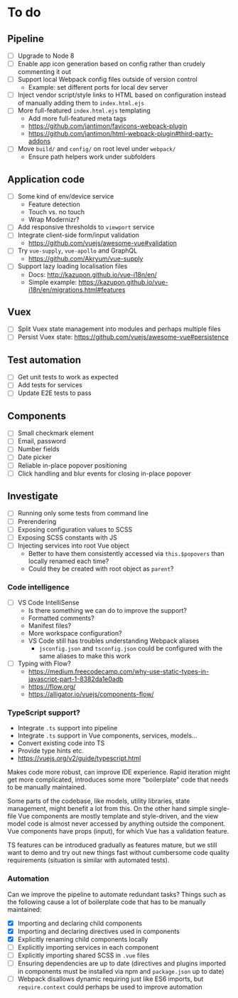 
# To do

## Pipeline

- [ ] Upgrade to Node 8
- [ ] Enable app icon generation based on config rather than crudely commenting it out
- [ ] Support local Webpack config files outside of version control
	- Example: set different ports for local dev server
- [ ] Inject vendor script/style links to HTML based on configuration instead of manually adding them to `index.html.ejs`
- [ ] More full-featured `index.html.ejs` templating
	- Add more full-featured meta tags
	- https://github.com/jantimon/favicons-webpack-plugin
	- https://github.com/jantimon/html-webpack-plugin#third-party-addons
- [ ] Move `build/` and `config/` on root level under `webpack/`
	- Ensure path helpers work under subfolders

## Application code

- [ ] Some kind of env/device service
	- Feature detection
	- Touch vs. no touch
	- Wrap Modernizr?
- [ ] Add responsive thresholds to `viewport` service
- [ ] Integrate client-side form/input validation
	- https://github.com/vuejs/awesome-vue#validation
- [ ] Try `vue-supply`, `vue-apollo` and GraphQL
	- https://github.com/Akryum/vue-supply
- [ ] Support lazy loading localisation files
	- Docs: http://kazupon.github.io/vue-i18n/en/
	- Simple example: https://kazupon.github.io/vue-i18n/en/migrations.html#features

## Vuex

- [ ] Split Vuex state management into modules and perhaps multiple files
- [ ] Persist Vuex state: https://github.com/vuejs/awesome-vue#persistence

## Test automation

- [ ] Get unit tests to work as expected
- [ ] Add tests for services
- [ ] Update E2E tests to pass

## Components

- [ ] Small checkmark element
- [ ] Email, password
- [ ] Number fields
- [ ] Date picker
- [ ] Reliable in-place popover positioning
- [ ] Click handling and blur events for closing in-place popover

## Investigate

- [ ] Running only some tests from command line
- [ ] Prerendering
- [ ] Exposing configuration values to SCSS
- [ ] Exposing SCSS constants with JS
- [ ] Injecting services into root Vue object
	- Better to have them consistently accessed via `this.$popovers` than locally renamed each time?
	- Could they be created with root object as `parent`?

### Code intelligence

- [ ] VS Code IntelliSense
	- Is there something we can do to improve the support?
	- Formatted comments?
	- Manifest files?
	- More workspace configuration?
	- VS Code still has troubles understanding Webpack aliases
		- `jsconfig.json` and `tsconfig.json` could be configured with the same aliases to make this work
- [ ] Typing with Flow?
	- https://medium.freecodecamp.com/why-use-static-types-in-javascript-part-1-8382da1e0adb
	- https://flow.org/
	- https://alligator.io/vuejs/components-flow/

### TypeScript support?

- Integrate `.ts` support into pipeline
- Integrate `.ts` support in Vue components, services, models...
- Convert existing code into TS
- Provide type hints etc.
- https://vuejs.org/v2/guide/typescript.html

Makes code more robust, can improve IDE experience. Rapid iteration might get more complicated, introduces some more "boilerplate" code that needs to be manually maintained.

Some parts of the codebase, like models, utility libraries, state management, might benefit a lot from this. On the other hand simple single-file Vue components are mostly template and style-driven, and the view model code is almost never accessed by anything outside the component. Vue components have props (input), for which Vue has a validation feature.

TS features can be introduced gradually as features mature, but we still want to demo and try out new things fast without cumbersome code quality requirements (situation is similar with automated tests).

### Automation

Can we improve the pipeline to automate redundant tasks? Things such as the following cause a lot of boilerplate code that has to be manually maintained:

- [x] Importing and declaring child components
- [x] Importing and declaring directives used in components
- [x] Explicitly renaming child components locally
- [ ] Explicitly importing services in each component
- [ ] Explicitly importing shared SCSS in `.vue` files
- [ ] Ensuring dependencies are up to date (directives and plugins imported in components must be installed via npm and `package.json` up to date)
- [ ] Webpack disallows dynamic requiring just like ES6 imports, but `require.context` could perhaps be used to improve automation

